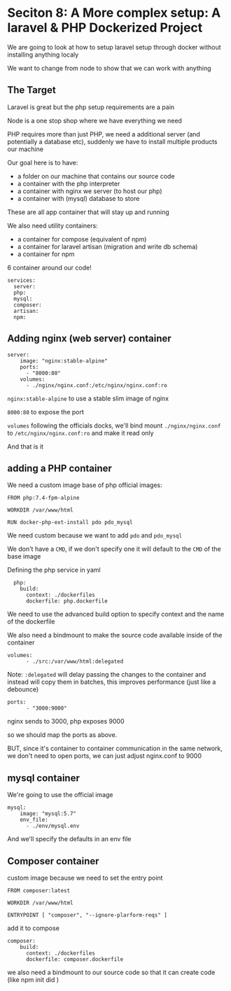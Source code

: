 # Seciton 8: A More complex setup: A laravel & PHP Dockerized Project

We are going to look at how to setup laravel setup through docker without installing anything localy

We want to change from node to show that we can work with anything

## The Target

Laravel is great but the php setup requirements are a pain

Node is a one stop shop where we have everything we need 

PHP requires more than just PHP, we need a additional server (and potentially a database etc), suddenly we have to install multiple products our machine

Our goal here is to have:
- a folder on our machine that contains our source code
- a container with the php interpreter
- a container with nginx we server (to host our php)
- a container with (mysql) database to store

These are all app container that will stay up and running

We also need utility containers: 
- a container for compose (equivalent of npm)
- a container for laravel artisan (migration and write db schema)
- a container for npm

6 container around our code!

```
services:
  server:
  php:
  mysql:
  composer:
  artisan:
  npm:
```

## Adding nginx (web server) container

```
server:
    image: "nginx:stable-alpine"
    ports:
      - "8000:80"
    volumes:
      - ./nginx/nginx.conf:/etc/nginx/nginx.conf:ro
```

`nginx:stable-alpine` to use a stable slim image of nginx

`8000:80` to expose the port

`volumes` following the officials docks, we'll bind mount `./nginx/nginx.conf` to `/etc/nginx/nginx.conf:ro` and make it read only

And that is it

## adding a PHP container

We need a custom image base of php official images: 

```
FROM php:7.4-fpm-alpine

WORKDIR /var/www/html

RUN docker-php-ext-install pdo pdo_mysql
```

We need custom because we want to add `pdo` and `pdo_mysql`

We don't have a `CMD`, if we don't specify one it will default to the `CMD` of the base image

Defining the php service in yaml

```
  php: 
    build:
      context: ./dockerfiles
      dockerfile: php.dockerfile
```

We need to use the advanced build option to specify context and the name of the dockerfile

We also need a bindmount to make the source code available inside of the container

```
volumes:
      - ./src:/var/www/html:delegated
```

Note: `:delegated` will delay passing the changes to the container and instead will copy them in batches, this improves performance (just like a debounce)

```
ports:
      - "3000:9000"
```

nginx sends to 3000, php exposes 9000 

so we should map the ports as above.

BUT, since it's container to container communication in the same network, we don't need to open ports, we can just adjust nginx.conf to 9000

## mysql container

We're going to use the official image

```
mysql:
    image: "mysql:5.7"
    env_file:
      - ./env/mysql.env
```

And we'll specify the defaults in an env file

## Composer container

custom image because we need to set the entry point

```
FROM composer:latest

WORKDIR /var/www/html

ENTRYPOINT [ "composer", "--ignore-plarform-reqs" ]
```

add it to compose

```
composer:
    build:
      context: ./dockerfiles
      dockerfile: composer.dockerfile
```

we also need a bindmount to our source code so that it can create code (like npm init did )

